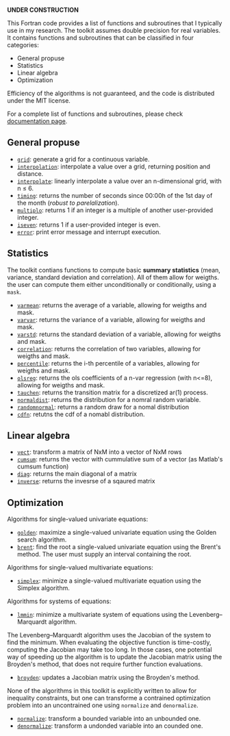 
**UNDER CONSTRUCTION**

This Fortran code provides a list of functions and subroutines that I typically use in my research. The toolkit assumes double precision for real variables. It contains functions and subroutines that can be classified in four categories:
- General propuse
- Statistics
- Linear algebra
- Optimization

Efficiency of the algorithms is not guaranteed, and the code is distributed under the MIT license.

For a complete list of functions and subroutines, please check  [documentation page](docs/index.md).


## General propuse

- [```grid```](docs/grid.md): generate a grid for a continuous variable.
- [```interpolation```](docs/interpolation.md): interpolate a value over a grid, returning position and distance.
- [```interpolate```](docs/interpolate.md): linearly interpolate a value over an n-dimensional grid, with n $\leq$ 6.
- [```timing```](docs/timing.md): returns the number of seconds since 00:00h of the 1st day of the month (_robust to parelalization_).
- [```multiplo```](docs/multiplo.md): returns 1 if an integer is a multiple of another user-provided integer.
- [```iseven```](docs/iseven.md): returns 1 if a user-provided integer is even.
- [```error```](docs/error.md): print error message and interrupt execution.

## Statistics

The toolkit contians functions to compute basic **summary statistics** (mean, variance, standard deviation and correlation). All of them allow for weigths. the user can compute them either unconditionally or conditionally, using a ```mask```.

- [```varmean```](docs/varmean.md): returns the average of a variable, allowing for weigths and mask.
- [```varvar```](docs/varvar.md): returns the variance of a variable, allowing for weigths and mask.
- [```varstd```](docs/varstd.md): returns the standard deviation of a variable, allowing for weigths and mask.
- [```correlation```](docs/correlation.md): returns the correlation of two variables, allowing for weigths and mask.
- [```percentile```](docs/percentile.md): returns the i-th percentile of a variables, allowing for weigths and mask.
- [```olsreg```](docs/olsreg.md): returns the ols coefficients of a n-var regression (with n<=8), allowing for weigths and mask.
- [```tauchen```](docs/tauchen.md): returns the transition matrix for a discretized ar(1) process.
- [```normaldist```](docs/normaldist.md): returns the distribution for a nomral random variable.
- [```randomnormal```](docs/randomnormal.md): returns a random draw for a nomal distribution
- [```cdfn```](docs/cdfn.md): retutns the cdf of a nomabl distribution.

## Linear algebra

- [```vect```](docs/vect.md): transform a matrix of NxM into a vector of NxM rows
- [```cumsum```](docs/cumsum.md): returns the vector with cummulative sum of a vector (as Matlab's cumsum function)
- [```diag```](docs/diag.md): returns the main diagonal of a matrix
- [```inverse```](docs/inverse.md): returns the invesrse of a sqaured matrix

## Optimization

Algorithms for single-valued univariate equations:

- [```golden```](docs/golden.md): maximize a single-valued univariate equation using the Golden search algorithm.
- [```brent```](docs/brent.md): find the root a single-valued univariate equation using the Brent's method. The user must supply an interval containing the root.

Algorithms for single-valued multivariate equations:

- [```simplex```](docs/simplex.md): minimize a single-valued multivariate equation using the Simplex algorithm.

Algorithms for systems of equations:

- [```lmmin```](docs/lmmin.md): minimize a multivariate system of equations using the Levenberg–Marquardt algorithm.

The Levenberg–Marquardt algorithm uses the Jacobian of the system to find the minimum. When evaluating the objective function is time-costly, computing the Jacobian may take too long. In those cases, one potential way of speeding up the algorithm is to update the Jacobian matrix using the Broyden's method, that does not require further function evaluations.

- [```broyden```](docs/broyden.md): updates a Jacobian matrix using the Broyden's method.

None of the algorithms in this toolkit is explicitly written to allow for inequality constraints, but one can transforme a contrained optimization problem into an uncontrained one using ```normalize``` and ```denormalize```.

- [```normalize```](docs/normalize.md): transform a bounded variable into an unbounded one.
- [```denormalize```](docs/denormalize.md): transform a undonded variable into an counded one.

